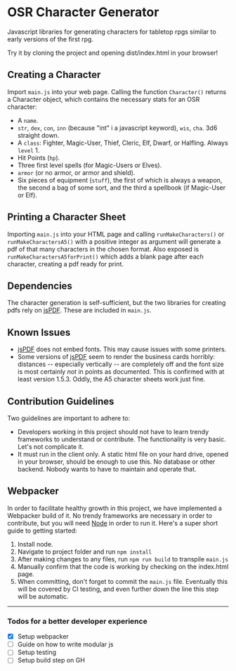 # OSR Character Generator
Javascript libraries for generating characters for tabletop rpgs similar to early versions of the first rpg.

Try it by cloning the project and opening dist/index.html in your browser!

## Creating a Character

Import `main.js` into your web page. Calling the function `Character()` returns a Character object, which contains the necessary stats for an OSR character:

- A `name`.
- `str`, `dex`, `con`, `inn` (because "int" i a javascript keyword), `wis`, `cha`. 3d6 straight down.
- A `class`: Fighter, Magic-User, Thief, Cleric, Elf, Dwarf, or Halfling. Always `level` 1.
- Hit Points (`hp`).
- Three first level spells (for Magic-Users or Elves).
- `armor` (or no armor, or armor and shield).
- Six pieces of equipment (`stuff`), the first of which is always a weapon, the second a bag of some sort, and the third a spellbook (if Magic-User or Elf).

## Printing a Character Sheet

Importing `main.js` into your HTML page and calling `runMakeCharacters()` or `runMakeCharactersA5()` with a positive integer as argument will generate a pdf of that many characters in the chosen format. Also exposed is `runMakeCharactersA5forPrint()` which adds a blank page after each character, creating a pdf ready for print.

## Dependencies

The character generation is self-sufficient, but the two libraries for creating pdfs rely on [jsPDF][]. These are included in `main.js`.

## Known Issues

- [jsPDF][] does not embed fonts. This may cause issues with some printers.
- Some versions of [jsPDF][] seem to render the business cards horribly: distances -- especially vertically -- are completely off and the font size is most certainly *not* in points as documented. This is confirmed with at least version 1.5.3. Oddly, the A5 character sheets work just fine.

## Contribution Guidelines

Two guidelines are important to adhere to:

- Developers working in this project should not have to learn trendy frameworks to understand or contribute. The functionality is very basic. Let's not complicate it.
- It must run in the client only. A static html file on your hard drive, opened in your browser, should be enough to use this. No database or other backend. Nobody wants to have to maintain and operate that.

## Webpacker

In order to facilitate healthy growth in this project, we have implemented a Webpacker build of it. No trendy frameworks are necessary in order to contribute, but you will need [Node][] in order to run it. Here's a super short guide to getting started:

1. Install node.
1. Navigate to project folder and run `npm install`
1. After making changes to any files, run `npm run build` to transpile `main.js`
1. Manually confirm that the code is working by checking on the index.html page.
1. When committing, don't forget to commit the `main.js` file. Eventually this will be covered by CI testing, and even further down the line this step will be automatic.

---

### Todos for a better developer experience

- [x] Setup webpacker
- [ ] Guide on how to write modular js
- [ ] Setup testing
- [ ] Setup build step on GH

[jsPDF]: https://github.com/MrRio/jsPDF
[Node]: https://nodejs.org/en/
